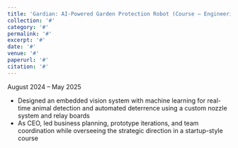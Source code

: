 ```yaml
---
title: 'Gardian: AI-Powered Garden Protection Robot (Course – Engineering Entrepreneurship Senior Design)'
collection: '#'
category: '#'
permalink: '#'
excerpt: '#'
date: '#'
venue: '#'
paperurl: '#'
citation: '#'
---
```


August 2024 – May 2025

- Designed an embedded vision system with machine learning for real-time animal detection and automated deterrence using a custom nozzle system and relay boards  
- As CEO, led business planning, prototype iterations, and team coordination while overseeing the strategic direction in a startup-style course  
